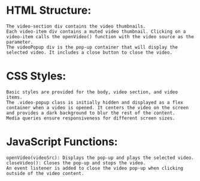 # HTML Structure:

    The video-section div contains the video thumbnails.
    Each video-item div contains a muted video thumbnail. Clicking on a video-item calls the openVideo() function with the video source as the parameter.
    The videoPopup div is the pop-up container that will display the selected video. It includes a close button to close the video.

# CSS Styles:

    Basic styles are provided for the body, video section, and video items.
    The .video-popup class is initially hidden and displayed as a flex container when a video is opened. It centers the video on the screen and provides a dark background to blur the rest of the content.
    Media queries ensure responsiveness for different screen sizes.

# JavaScript Functions:

    openVideo(videoSrc): Displays the pop-up and plays the selected video.
    closeVideo(): Closes the pop-up and stops the video.
    An event listener is added to close the video pop-up when clicking outside of the video content.
